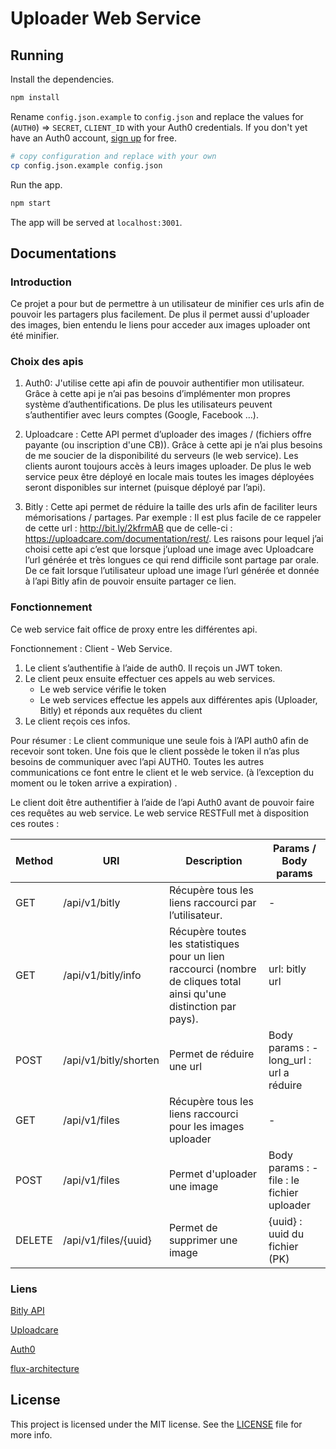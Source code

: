 # Uploader Web Service

## Running

Install the dependencies.

```bash
npm install
```

Rename `config.json.example` to `config.json` and replace the values for (`AUTH0`) => `SECRET`, `CLIENT_ID` with your Auth0 credentials. 
If you don't yet have an Auth0 account, [sign up](https://auth0.com/signuo) for free.

```bash
# copy configuration and replace with your own
cp config.json.example config.json
```

Run the app.

```bash
npm start
```

The app will be served at `localhost:3001`.

## Documentations

### Introduction

Ce projet a pour but de permettre à un utilisateur de minifier ces urls afin de pouvoir les partagers plus facilement. 
De plus il permet aussi d'uploader des images, bien entendu le liens pour acceder aux images uploader ont été minifier.

### Choix des apis

1.  Auth0: J'utilise cette api afin de pouvoir authentifier mon utilisateur. Grâce à cette api je n’ai pas besoins d’implémenter mon propres système d’authentifications. 
    De plus les utilisateurs peuvent s’authentifier avec leurs comptes (Google, Facebook …).

2.  Uploadcare : Cette API  permet d’uploader des images / (fichiers offre payante (ou inscription d'une CB)).
    Grâce à cette api je n’ai plus besoins de me soucier de la disponibilité du serveurs (le web service). Les clients auront toujours accès à leurs images uploader.
    De plus le web service peux être déployé en locale mais toutes les images déployées seront disponibles sur internet (puisque déployé par l’api).

3.  Bitly : Cette api permet de réduire la taille des urls afin de faciliter leurs mémorisations / partages. 
    Par exemple : Il est plus facile de ce rappeler de cette url :  <http://bit.ly/2kfrmAB> que de celle-ci : <https://uploadcare.com/documentation/rest/>. 
    Les raisons pour lequel j’ai choisi cette api c’est que lorsque j’upload une image avec Uploadcare l’url générée et très longues ce qui rend difficile sont partage par orale. 
    De ce fait lorsque l’utilisateur upload une image l’url générée et donnée à l’api Bitly afin de pouvoir ensuite partager ce lien.

### Fonctionnement

Ce web service fait office de proxy entre les différentes api.

Fonctionnement : Client - Web Service.

1.  Le client s’authentifie à l’aide de auth0. Il reçois un JWT token.
2.  Le client peux ensuite effectuer ces appels au web services.
    -   Le web service vérifie le token
    -   Le web services effectue les appels aux différentes apis (Uploader, Bitly) et réponds aux requêtes du client
3.  Le client reçois ces infos.

Pour résumer : Le client communique une seule fois à l’API auth0 afin de recevoir sont token. Une fois que le client possède le token il n’as plus besoins de communiquer avec l’api AUTH0. Toutes les autres communications ce font entre le client et le web service. (à l’exception du moment ou le token arrive a expiration) .

Le client doit être authentifier à l’aide de l’api Auth0 avant de pouvoir faire ces requêtes au web service. 
Le web service RESTFull met à disposition ces routes :

| Method | URI                   | Description                                                                                                          | Params / Body params                       |
| ------ | --------------------- | -------------------------------------------------------------------------------------------------------------------- | ------------------------------------------ |
| GET    | /api/v1/bitly         | Récupère tous les liens raccourci par l’utilisateur.                                                                 | -                                          |
| GET    | /api/v1/bitly/info    | Récupère toutes les statistiques pour un lien raccourci (nombre de cliques total ainsi qu'une distinction par pays). | url: bitly url                             |
| POST   | /api/v1/bitly/shorten | Permet de réduire une url                                                                                            | Body params : - long_url : url a réduire   |
| GET    | /api/v1/files         | Récupère tous les liens raccourci pour les images uploader                                                           | -                                          |
| POST   | /api/v1/files         | Permet d'uploader une image                                                                                          | Body params : - file : le fichier uploader |
| DELETE | /api/v1/files/{uuid}  | Permet de supprimer une image                                                                                        | {uuid} : uuid du fichier (PK)              |

### Liens

[Bitly API](http://dev.bitly.com/get_started.html)

[Uploadcare](https://uploadcare.com/documentation/)

[Auth0](https://auth0.com/)

[flux-architecture](https://scotch.io/tutorials/getting-to-know-flux-the-react-js-architecture)

## License

This project is licensed under the MIT license. See the [LICENSE](LICENSE) file for more info.
